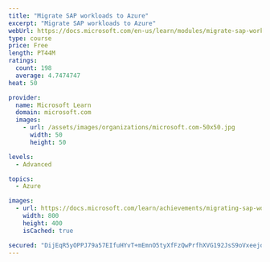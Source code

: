 ```yaml
---
title: "Migrate SAP workloads to Azure"
excerpt: "Migrate SAP workloads to Azure"
webUrl: https://docs.microsoft.com/en-us/learn/modules/migrate-sap-workloads-azure/
type: course
price: Free
length: PT44M
ratings:
  count: 198
  average: 4.7474747
heat: 50

provider:
  name: Microsoft Learn
  domain: microsoft.com
  images:
    - url: /assets/images/organizations/microsoft.com-50x50.jpg
      width: 50
      height: 50

levels:
  - Advanced

topics:
  - Azure

images:
  - url: https://docs.microsoft.com/learn/achievements/migrating-sap-workloads-azure-social.png
    width: 800
    height: 400
    isCached: true

secured: "DijEqR5yOPPJ79a57EIfuHYvT+mEmnO5tyXfFzQwPrfhXVG192JsS9oVxeejoGz9jxLJJbShbt4GP0/yFrWi5X13fcJvbtTzqVSlV5HUDFUbtIcrgXu4K6df/UFxosGpijOlIRNMDOrv68fmnA34htahAnXsUO9r63a1DQSq98JgPkXtQM0B1kIEFIDHIvCgm+4PbtYN+fcm0PtyRqoqVOIVBG+gGuIy6fNVgua1D/mpGglb+cLRz5ZmkoDs2NvHqLp+VQmcTc/TX4ONkvWAzqTvFcBcc/ikKjRNF0r94uk5rOrCh45xOiLFTf9+ZbxtwcuvLA7VgNqUJ50nD8hyvMKtqA0pYpRsRhlEGTuzaIG2df590OLgPSUl3lJWlHYmXYKXTy9kcQoNmkrD7+Qccjcgup5ZdHuDJEoYoLpAnAY=;j+5iZKuJC7ah2x1Sqp7wkQ=="
---
```


